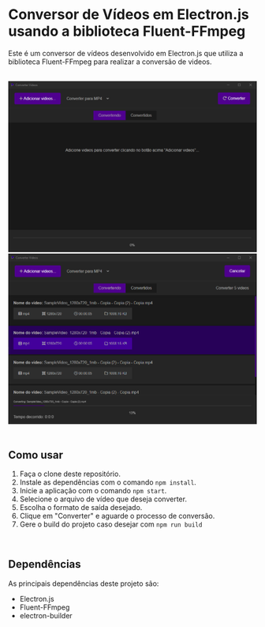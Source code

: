 <h1>Conversor de Vídeos em Electron.js usando a biblioteca Fluent-FFmpeg</h1>

<p>Este é um conversor de vídeos desenvolvido em Electron.js que utiliza a biblioteca Fluent-FFmpeg para realizar a conversão de videos.</p>
<br/>
<div align="center">
<img src="screenshots/sreenShot (1).png" width="700px"/>
<img src="screenshots/sreenShot (2).png" width="700px"/>
</div>
<br/>
<h2>Como usar</h2>
<ol>
  <li>Faça o clone deste repositório.</li>
  <li>Instale as dependências com o comando <code>npm install</code>.</li>
  <li>Inicie a aplicação com o comando <code>npm start</code>.</li>
  <li>Selecione o arquivo de vídeo que deseja converter.</li>
  <li>Escolha o formato de saída desejado.</li>
  <li>Clique em "Converter" e aguarde o processo de conversão.</li>
  <li>Gere o build do projeto caso desejar com <code>npm run build</code></li>
</ol>
<br/>
<h2>Dependências</h2>
<p>As principais dependências deste projeto são:</p>
<ul>
  <li>Electron.js</li>
  <li>Fluent-FFmpeg</li>
  <li>electron-builder</li>
</ul>
